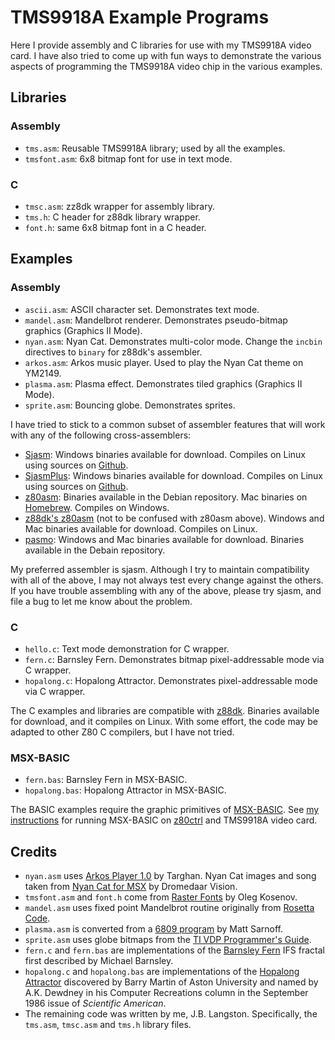 # TMS9918A Example Programs

Here I provide assembly and C libraries for use with my TMS9918A video card. I have also tried to come up with fun ways to demonstrate the various aspects of programming the TMS9918A video chip in the various examples.

## Libraries

### Assembly

- `tms.asm`: Reusable TMS9918A library; used by all the examples.
- `tmsfont.asm`: 6x8 bitmap font for use in text mode.

### C

- `tmsc.asm`: zz8dk wrapper for assembly library.
- `tms.h`: C header for z88dk library wrapper.
- `font.h`: same 6x8 bitmap font in a C header.

## Examples

### Assembly

- `ascii.asm`: ASCII character set. Demonstrates text mode.
- `mandel.asm`: Mandelbrot renderer. Demonstrates pseudo-bitmap graphics (Graphics II Mode).
- `nyan.asm`: Nyan Cat. Demonstrates multi-color mode. Change the `incbin` directives to `binary` for z88dk's assembler.
- `arkos.asm`: Arkos music player. Used to play the Nyan Cat theme on YM2149.
- `plasma.asm`: Plasma effect. Demonstrates tiled graphics (Graphics II Mode).
- `sprite.asm`: Bouncing globe. Demonstrates sprites.

I have tried to stick to a common subset of assembler features that will work with any of the following cross-assemblers:

- [Sjasm](http://www.xl2s.tk/): Windows binaries available for download.  Compiles on Linux using sources on [Github](https://github.com/Konamiman/Sjasm).
- [SjasmPlus](https://sourceforge.net/projects/sjasmplus/):  Windows binaries available for download.  Compiles on Linux using sources on [Github](https://github.com/sjasmplus/sjasmplus).
- [z80asm](https://www.nongnu.org/z80asm/): Binaries available in the Debian repository. Mac binaries on [Homebrew](https://brew.sh/). Compiles on Windows.
- [z88dk's z80asm](https://github.com/z88dk/z88dk) (not to be confused with z80asm above). Windows and Mac binaries available for download. Compiles on Linux.
- [pasmo](http://pasmo.speccy.org/): Windows and Mac binaries available for download. Binaries available in the Debain repository.

My preferred assembler is sjasm. Although I try to maintain compatibility with all of the above, I may not always test every change against the others.  If you have trouble assembling with any of the above, please try sjasm, and file a bug to let me know about the problem.

### C

- `hello.c`: Text mode demonstration for C wrapper.
- `fern.c`: Barnsley Fern. Demonstrates bitmap pixel-addressable mode via C wrapper.
- `hopalong.c`: Hopalong Attractor. Demonstrates pixel-addressable mode via C wrapper.

The C examples and libraries are compatible with [z88dk](https://github.com/z88dk/z88dk). Binaries available for download, and it compiles on Linux. With some effort, the code may be adapted to other Z80 C compilers, but I have not tried.

### MSX-BASIC

- `fern.bas`: Barnsley Fern in MSX-BASIC. 
- `hopalong.bas`: Hopalong Attractor in MSX-BASIC.

The BASIC examples require the graphic primitives of [MSX-BASIC](https://en.wikipedia.org/wiki/MSX_BASIC).  See [my instructions](https://hackaday.io/project/158338-z80ctrl/log/157750-msx-basic-on-rc2014) for running MSX-BASIC on [z80ctrl](https://hackaday.io/project/158338-z80ctrl) and TMS9918A video card.

## Credits

- `nyan.asm` uses [Arkos Player 1.0](http://www.julien-nevo.com/arkos/arkostracker1/) by Targhan. Nyan Cat images and song taken from [Nyan Cat for MSX](https://www.msx.org/news/en/nyan-cat-msx) by Dromedaar Vision.
- `tmsfont.asm` and `font.h` come from [Raster Fonts](https://github.com/idispatch/raster-fonts) by Oleg Kosenov.
- `mandel.asm` uses fixed point Mandelbrot routine originally from [Rosetta Code](https://rosettacode.org/wiki/Mandelbrot_set#Z80_Assembly).
- `plasma.asm` is converted from a [6809 program](https://github.com/74hc595/Ultim809/blob/master/code/user/plasma/plasma.asm) by Matt Sarnoff.
- `sprite.asm` uses globe bitmaps from the [TI VDP Programmer's Guide](http://map.grauw.nl/resources/video/ti-vdp-programmers-guide.pdf).
- `fern.c` and `fern.bas` are implementations of the [Barnsley Fern](https://en.wikipedia.org/wiki/Barnsley_fern) IFS fractal first described by Michael Barnsley.
- `hopalong.c` and `hopalong.bas` are implementations of the [Hopalong Attractor](https://brainwagon.org/2011/03/24/hopalong-from-dewdneys-armchair-universe/) discovered by Barry Martin of Aston University and named by A.K. Dewdney in his Computer Recreations column in the September 1986 issue of *Scientific American*.
- The remaining code was written by me, J.B. Langston.  Specifically, the `tms.asm`, `tmsc.asm` and `tms.h` library files.